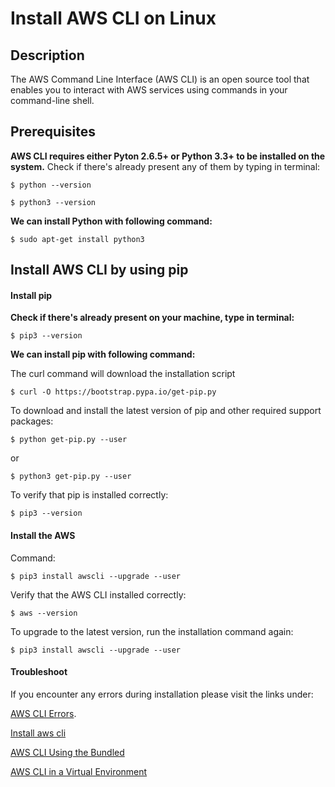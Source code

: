 # Install AWS CLI on Linux 

## Description
The AWS Command Line Interface (AWS CLI) is an open source tool that enables you to interact with
AWS services using commands in your command-line shell.


## Prerequisites

**AWS CLI requires either Pyton 2.6.5+ or Python 3.3+ to be installed on the system.** 
Check if there's already present any of them by typing in terminal:

```$ python --version```

```$ python3 --version```


**We can install Python with following command:**

```$ sudo apt-get install python3 ```


## Install AWS CLI by using pip


#### Install pip

**Check if there's already present on your machine, type in terminal:**

```$ pip3 --version```



**We can install pip with following command:**

The curl command will download the installation script

```$ curl -O https://bootstrap.pypa.io/get-pip.py```

To download and install the latest version of pip and other required support packages:

```$ python get-pip.py --user```

or

```$ python3 get-pip.py --user```


To verify that pip is installed correctly:

```$ pip3 --version```


#### Install the AWS

Command:

```$ pip3 install awscli --upgrade --user```


Verify that the AWS CLI installed correctly:

```$ aws --version```

To upgrade to the latest version, run the installation command again:

```$ pip3 install awscli --upgrade --user```



#### Troubleshoot

If you encounter any errors during installation please visit the links under:

[AWS CLI Errors](https://docs.aws.amazon.com/cli/latest/userguide/cli-chap-troubleshooting.html).

[Install aws cli](https://docs.aws.amazon.com/cli/latest/userguide/install-linux.html)

[AWS CLI Using the Bundled](https://docs.aws.amazon.com/cli/latest/userguide/install-bundle.html)

[AWS CLI in a Virtual Environment](https://docs.aws.amazon.com/cli/latest/userguide/install-virtualenv.html)
